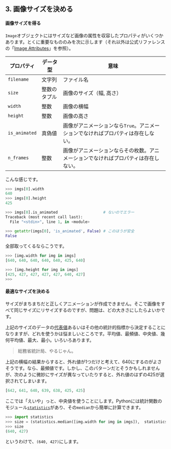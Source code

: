 ## 3. 画像サイズを決める

#### 画像サイズを得る

`Image`オブジェクトにはサイズなど画像の属性を収容したプロパティがいくつかあります。とくに重要なもののみを次に示します（それ以外は公式リファレンスの「[Image Attributes](https://pillow.readthedocs.io/en/stable/reference/Image.html#image-attributes)」を参照）。

プロパティ | データ型 | 意味
---|---|---
`filename` | 文字列 | ファイル名
`size` | 整数のタプル | 画像のサイズ（幅, 高さ）
`width` | 整数 | 画像の横幅
`height` | 整数 | 画像の高さ
`is_animated` | 真偽値 | 画像がアニメーションなら`True`。アニメーションでなければプロパティは存在しない。
`n_frames` | 整数 | 画像がアニメーションならその枚数。アニメーションでなければプロパティは存在しない。

こんな感じです。

```python
>>> imgs[0].width
640
>>> imgs[0].height
425

>>> imgs[0].is_animated                    # ないのでエラー
Traceback (most recent call last):
  File "<stdin>", line 1, in <module>

>>> getattr(imgs[0], 'is_animated', False) # このほうが安全
False
```

全部取ってくるならこうです。

```python
>>> [img.width for img in imgs]
[640, 640, 640, 640, 640, 425, 640]

>>> [img.height for img in imgs]
[425, 427, 427, 427, 427, 640, 427]
>>>
```


#### 最適なサイズを決める

サイズがまちまちだと正しくアニメーションが作成できません。そこで画像をすべて同じサイズにリサイズするのですが、問題は、どの大きさにしたらよいかです。

上記のサイズのデータの[代表値](https://www.stat.go.jp/naruhodo/5_tokucho/chushin.html)あるいはその他の統計的指標から決定することになりますが、どれを使うかは悩ましいところです。平均値、最頻値、中央値、幾何平均値、最大、最小。いろいろあります。

> 総務省統計局、やるじゃん。

上記の横幅の結果からすると、外れ値が1つだけと考えて、640にするのがよさそうです。なら、最頻値です。しかし、このパターンだとそうかもしれませんが、次のように微妙にサイズが異なっていたりすると、外れ値のはずの425が選択されてしまいます。

```python
[642, 641, 640, 639, 638, 425, 425]
```

ここでは「えいや」っと、中央値を使うことにします。Pythonには統計関数のモジュール[`statistics`](https://docs.python.org/ja/3/library/statistics.html#averages-and-measures-of-central-location)があり、その`median`から簡単に計算できます。

```python
>>> import statistics
>>> size = (statistics.median([img.width for img in imgs]),  statistics.median([img.height for img in imgs]))
>>> size
(640, 427)
```

というわけで、`(640, 427)`にします。
